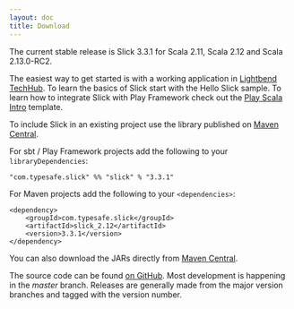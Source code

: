 ```yaml
---
layout: doc
title: Download
---
```


The current stable release is Slick 3.3.1 for Scala 2.11, Scala 2.12 and Scala 2.13.0-RC2.

The easiest way to get started is with a working application in [Lightbend TechHub](https://developer.lightbend.com/start/?group=slick). To learn the basics of Slick start with the Hello Slick sample. To learn how to integrate Slick with Play Framework check out the [Play Scala Intro](https://developer.lightbend.com/start/?group=slick&project=play-scala-slick-example) template.

To include Slick in an existing project use the library published on 
[Maven Central](http://search.maven.org/#search|ga|1|g%3A%22com.typesafe.slick%22).   

For sbt / Play Framework projects add the following to your `libraryDependencies`:

    "com.typesafe.slick" %% "slick" % "3.3.1"

For Maven projects add the following to your `<dependencies>`:

    <dependency>
        <groupId>com.typesafe.slick</groupId>
        <artifactId>slick_2.12</artifactId>
        <version>3.3.1</version>
    </dependency>

You can also download the JARs directly from
[Maven Central](http://search.maven.org/#search|ga|1|g%3A%22com.typesafe.slick%22).

The source code can be found [on GitHub](http://github.com/slick/slick).
Most development is happening in the *master* branch. Releases are generally made
from the major version branches and tagged with the version number.
